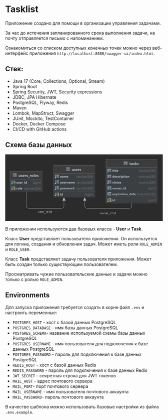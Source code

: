 # Tasklist

Приложение создано для помощи в организации управления задачами.

За час до истечения запланированного срока выполнения задачи, на почту отправляется письмо с напоминанием.

Ознакомиться со списком доступных конечных точек можно 
через веб-интерфейс приложения `http://localhost:8080/swagger-ui/index.html`.

## Стек:
- Java 17 (Core, Collections, Optional, Stream)
- Spring Boot
- Spring Security, JWT, Security expressions
- JDBC, JPA Hibernate
- PostgreSQL, Flyway, Redis
- Maven
- Lombok, MapStruct, Swagger
- JUnit, Mockito, TestContainer
- Docker, Docker Compose
- CI/CD with GitHub actions

## Схема базы данных
![database schema](database-schema.jpg)

В приложении используются два базовых класса - **User** и **Task**.

Класс **User** представляет пользователя приложения. Он используется для логина, 
создания и обновления задач. Может иметь роли `ROLE_ADMIN` и `ROLE_USER`.

Класс **Task** представляет задачу пользователя приложения. Может быть создан только 
существующим пользователем.

Просматривать чужие пользовательские данные и задачи можно только с ролью `ROLE_ADMIN`.

## Environments
Для запуска приложения требуется создать в корне файл `.env` и настроить переменные:

- `POSTGRES_HOST` - хост с базой данных PostgreSQL
- `POSTGRES_DATABASE` - имя базы данных PostgreSQL
- `POSTGRES_SCHEMA`- название используемой схемы базы данных PostgreSQL
- `POSTGRES_USERNAME` - имя пользователя для подключения к базе данных PostgreSQL
- `POSTGRES_PASSWORD` - пароль для подключения к базе данных PostgreSQL
- `REDIS_HOST` - хост с базой данных Redis
- `REDIS_PASSWORD` - пароль для подключения к базе данных Redis
- `JWT_SECRET` - секретная строка для JWT токенов
- `MAIL_HOST` - адрес почтового сервера
- `MAIL_PORT`- порт почтового сервера
- `MAIL_USERNAME` - имя пользователя почтового аккаунта
- `MAIL_PASSWORD`- пароль почтового аккаунта

В качестве шаблона можно использовать базовые настройки из файла `.env.example`.
